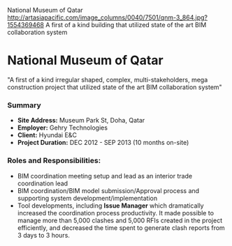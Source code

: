 National Museum of Qatar
http://artasiapacific.com/image_columns/0040/7501/qnm-3_864.jpg?1554369468
A first of a kind building that utilized state of the art BIM collaboration system

# National Museum of Qatar
"A first of a kind irregular shaped, complex, multi-stakeholders, mega construction project that utilized state of the art BIM collaboration system"

### Summary
- **Site Address:** Museum Park St, Doha, Qatar
- **Employer:** Gehry Technologies
- **Client:** Hyundai E&C
- **Project Duration:** DEC 2012 - SEP 2013 (10 months on-site)

### Roles and Responsibilities:
- BIM coordination meeting setup and lead as an interior trade coordination lead
- BIM coordination/BIM model submission/Approval process and supporting system development/implementation
- Tool developments, including **Issue Manager** which dramatically increased the coordination process productivity. It made possible to manage more than 5,000 clashes and 5,000 RFIs created  in the project efficiently, and decreased the time spent to generate clash reports from 3 days to 3 hours.
